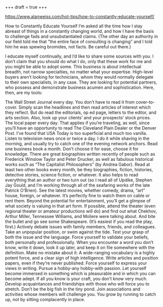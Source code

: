 +++
draft = true
+++

https://www.alanweiss.com/hot-tips/how-to-constantly-educate-yourself/

How to Constantly Educate Yourself
I’m asked all the time how I stay abreast of things in a constantly changing world, and how I have the basis to challenge fads and unsubstantiated claims. (The other day an authority in our field told me that “the entire face of consulting is changing” and I told him he was spewing bromides, not facts. Be careful out there.)

I educate myself continually, and I’d like to share some sources with you. I don’t claim that you should do what I do, only that these work for me and you might be able to adopt some. This business is about intellectual breadth, not narrow specialties, no matter what your expertise. High-level buyers aren’t looking for technicians, whom they would normally delegate to their own specialists, in any case. They are looking for potential partners, who possess and demonstrate business acumen and sophistication. Here, then, are my tools:

The Wall Street Journal every day. You don’t have to read it from cover-to-cover. Simply scan the headlines and then read articles of interest which they reflect. But do read the editorials, op ed page, letters to the editor, and arts section. Also, look up your clients’ and your prospects’ stock prices.
The local paper every day. That applies if you’re traveling, as well, since you’ll have an opportunity to read The Cleveland Plain Dealer or the Denver Post. I’ve found that USA Today is too superficial and much too vanilla.
Listen to television news once or twice a day. I do it while shaving in the morning, and usually try to catch one of the evening network anchors.
Read one business book a month. Don’t choose it for ease, choose it for knowledge. There are great biographies written recently of people such as Frederick Winslow Taylor and Peter Drucker, as well as fabulous historical works such as “The Capitalist Philosophers” (by Andrea Gabor).
Read at least two other books every month, be they biographies, fiction, histories, detective stories, science fiction, or whatever. It also helps to read everything that an author or two turn out (so I read all of Updike, Stephen Jay Gould, and I’m working through all of the seafaring works of the late Patrick O’Brien).
See the latest movies, whether comedy, drama, “art” house, foreign, or whatever. It’s perfectly fine to watch them on cable or rent them. Beyond the potential for entertainment, you’ll get a glimpse of what society is valuing in that art form.
If possible, attend the theater (even regional theater or amateur productions will do) and find out what Chekhov, Arthur Miller, Tennessee Williams, and Moliere were talking about. And bite the bullet and go see some Shakespeare. (It’s easiest if you read the play, first.)
Actively debate issues with family members, friends, and colleagues. Take an unpopular position, or swim against the tide. Test your grasp of both the issue and the language. Force yourself to validate your beliefs, both personally and professionally.
When you encounter a word you don’t know, write it down, look it up later, and keep it on file somewhere with the definition. Make no mistake about it: A wide-ranging vocabulary is a highly potent force, and a clear sign of high intelligence.
Write articles and position papers, even if they’re never published. Force yourself to express your views in writing.
Pursue a hobby-any hobby-with passion. Let yourself become immersed in something which is pleasurable and in which you can become adept. If all you know is your craft, you don’t know very much.
Develop acquaintances and friendships with those who will force you to stretch. Don’t be the big fish in the tiny pond. Join associations and activities whose members will challenge you. You grow by running to catch up, not by sitting complacently in place.
